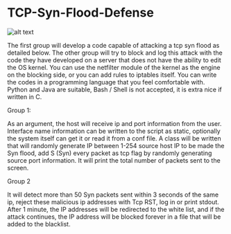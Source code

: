# TCP-Syn-Flood-Defense

![alt text](https://github.com/boranyldrm/Kangal/blob/master/logo.png?raw=true)

The first group will develop a code capable of attacking a tcp syn flood as detailed below. The other group will try to block and log this attack with the code they have developed on a server that does not have the ability to edit the OS kernel. You can use the netfilter module of the kernel as the engine on the blocking side, or you can add rules to iptables itself. You can write the codes in a programming language that you feel comfortable with. Python and Java are suitable, Bash / Shell is not accepted, it is extra nice if written in C.




Group 1:

As an argument, the host will receive ip and port information from the user. Interface name information can be written to the script as static, optionally the system itself can get it or read it from a conf file.
A class will be written that will randomly generate IP between 1-254 source host IP to be made the Syn flood, add S (Syn) every packet as tcp flag by randomly generating source port information. It will print the total number of packets sent to the screen.


Group 2

It will detect more than 50 Syn packets sent within 3 seconds of the same ip, reject these malicious ip addresses with Tcp RST, log in or print stdout. After 1 minute, the IP addresses will be redirected to the white list, and if the attack continues, the IP address will be blocked forever in a file that will be added to the blacklist.
